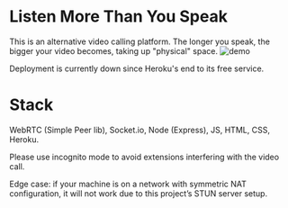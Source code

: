 # Listen More Than You Speak



This is an alternative video calling platform. The longer you speak, the bigger your video becomes, taking up "physical" space.
![demo](https://user-images.githubusercontent.com/43127162/211378085-fe8ad9d3-89e6-4c02-8062-f3b0852f5bb0.gif)




Deployment is currently down since Heroku's end to its free service.


# Stack
WebRTC (Simple Peer lib), Socket.io, Node (Express), JS, HTML, CSS, Heroku.

Please use incognito mode to avoid extensions interfering with the video call. 

Edge case: if your machine is on a network with symmetric NAT configuration, it will not work due to this project’s STUN server setup.
